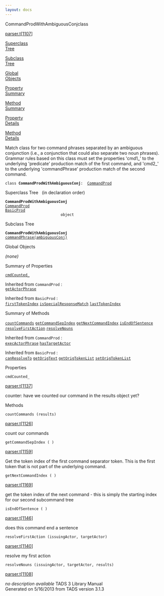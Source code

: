 ```yaml
---
layout: docs
---
```

<span class="title">CommandProdWithAmbiguousConj</span><span class="type">class</span>

[parser.t](../file/parser.t.html)\[[1107](../source/parser.t.html#1107)\]

[Superclass  
Tree](#_SuperClassTree_)

[Subclass  
Tree](#_SubClassTree_)

[Global  
Objects](#_ObjectSummary_)

[Property  
Summary](#_PropSummary_)

[Method  
Summary](#_MethodSummary_)

[Property  
Details](#_Properties_)

[Method  
Details](#_Methods_)



Match class for two command phrases separated by an ambiguous
conjunction (i.e., a conjunction that could also separate two noun
phrases). Grammar rules based on this class must set the properties
'cmd1\_' to the underlying 'predicate' production match of the first
command, and 'cmd2\_' to the underlying 'commandPhrase' production match
of the second command.

`class `**`CommandProdWithAmbiguousConj`**` :   `[`CommandProd`](../object/CommandProd.html)



<span id="_SuperClassTree_"></span>



<span class="hdln">Superclass Tree</span>   (in declaration order)



**`CommandProdWithAmbiguousConj`**  
[`CommandProd`](../object/CommandProd.html)  
[`BasicProd`](../object/BasicProd.html)  
`                         object`  
<span id="_SubClassTree_"></span>



<span class="hdln">Subclass Tree</span>  



**`CommandProdWithAmbiguousConj`**  
[`commandPhrase(ambiguousConj)`](../object/commandPhrase(ambiguousConj).html)  
<span id="_ObjectSummary_"></span>



<span class="hdln">Global Objects</span>  



*(none)* <span id="_PropSummary_"></span>



<span class="hdln">Summary of Properties</span>  



[`cmdCounted_`](#cmdCounted_)

Inherited from `CommandProd` :  
[`getActorPhrase`](../object/CommandProd.html#getActorPhrase)

Inherited from `BasicProd` :  
[`firstTokenIndex`](../object/BasicProd.html#firstTokenIndex) [`isSpecialResponseMatch`](../object/BasicProd.html#isSpecialResponseMatch) [`lastTokenIndex`](../object/BasicProd.html#lastTokenIndex)

<span id="_MethodSummary_"></span>



<span class="hdln">Summary of Methods</span>  



[`countCommands`](#countCommands) [`getCommandSepIndex`](#getCommandSepIndex) [`getNextCommandIndex`](#getNextCommandIndex) [`isEndOfSentence`](#isEndOfSentence) [`resolveFirstAction`](#resolveFirstAction) [`resolveNouns`](#resolveNouns)

Inherited from `CommandProd` :  
[`execActorPhrase`](../object/CommandProd.html#execActorPhrase) [`hasTargetActor`](../object/CommandProd.html#hasTargetActor)

Inherited from `BasicProd` :  
[`canResolveTo`](../object/BasicProd.html#canResolveTo) [`getOrigText`](../object/BasicProd.html#getOrigText) [`getOrigTokenList`](../object/BasicProd.html#getOrigTokenList) [`setOrigTokenList`](../object/BasicProd.html#setOrigTokenList)

<span id="_Properties_"></span>



<span class="hdln">Properties</span>  



<span id="cmdCounted_"></span>

`cmdCounted_`

[parser.t](../file/parser.t.html)\[[1137](../source/parser.t.html#1137)\]



counter: have we counted our command in the results object yet?



<span id="_Methods_"></span>



<span class="hdln">Methods</span>  



<span id="countCommands"></span>

`countCommands (results)`

[parser.t](../file/parser.t.html)\[[1126](../source/parser.t.html#1126)\]



count our commands



<span id="getCommandSepIndex"></span>

`getCommandSepIndex ( )`

[parser.t](../file/parser.t.html)\[[1159](../source/parser.t.html#1159)\]



Get the token index of the first command separator token. This is the
first token that is not part of the underlying command.



<span id="getNextCommandIndex"></span>

`getNextCommandIndex ( )`

[parser.t](../file/parser.t.html)\[[1169](../source/parser.t.html#1169)\]



get the token index of the next command - this is simply the starting
index for our second subcommand tree



<span id="isEndOfSentence"></span>

`isEndOfSentence ( )`

[parser.t](../file/parser.t.html)\[[1146](../source/parser.t.html#1146)\]



does this command end a sentence



<span id="resolveFirstAction"></span>

`resolveFirstAction (issuingActor, targetActor)`

[parser.t](../file/parser.t.html)\[[1140](../source/parser.t.html#1140)\]



resolve my first action



<span id="resolveNouns"></span>

`resolveNouns (issuingActor, targetActor, results)`

[parser.t](../file/parser.t.html)\[[1108](../source/parser.t.html#1108)\]



*no description available*
TADS 3 Library Manual  
Generated on 5/16/2013 from TADS version 3.1.3


